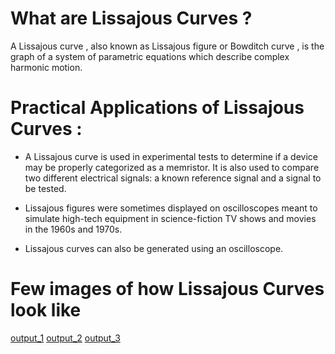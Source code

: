 # What are Lissajous Curves ?

A Lissajous curve , also known as Lissajous figure or Bowditch curve , is the graph of a system of parametric equations which describe complex harmonic motion.

# Practical Applications of Lissajous Curves :

* A Lissajous curve is used in experimental tests to determine if a device may be properly categorized as a memristor. It is also used to compare two different electrical signals: a known reference signal and a signal to be tested.

* Lissajous figures were sometimes displayed on oscilloscopes meant to simulate high-tech equipment in science-fiction TV shows and movies in the 1960s and 1970s.

* Lissajous curves can also be generated using an oscilloscope.

# Few images of how Lissajous Curves look like 

[output_1](https://github.com/ParanjoyG/Mini_Python_Projects/blob/main/Projects_in_Python/Lissajous%20Curves/output-1.png)
[output_2](https://github.com/ParanjoyG/Mini_Python_Projects/blob/main/Projects_in_Python/Lissajous%20Curves/output-2.png)
[output_3](https://github.com/ParanjoyG/Mini_Python_Projects/blob/main/Projects_in_Python/Lissajous%20Curves/output-3.png)
